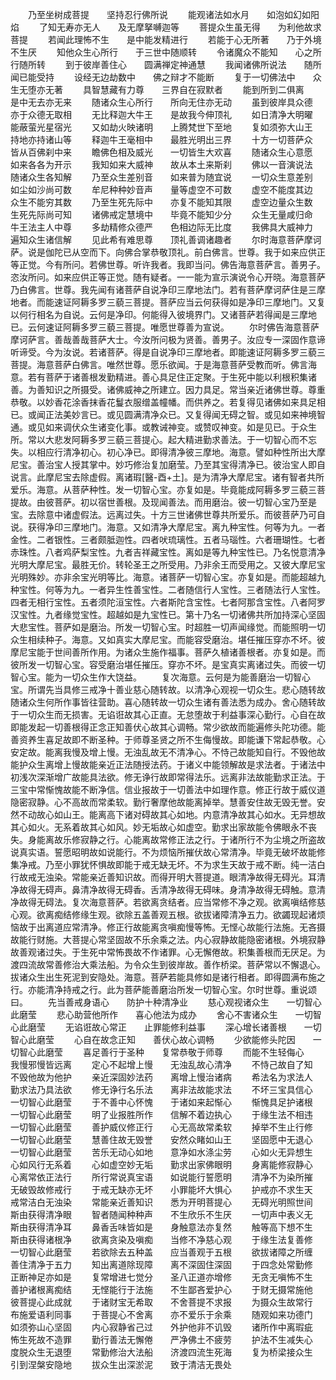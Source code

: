 <!-- { "loadSidebar": true } -->
　　乃至坐树成菩提　　坚持忍行佛所说
　　能观诸法如水月　　如泡如幻如阳焰
　　了知无寿亦无人　　及无摩拏嚩迦等
　　菩提众生虽无得　　为利他故求菩提
　　若闻此理怖不生　　是中能发精进行
　　若能于心无所著　　乃于外境不生厌
　　知他众生心所行　　于三世中随顺转
　　令诸魔众不能知　　心之所行随所转
　　到于彼岸善住心　　圆满禅定神通慧
　　我闻诸佛所说法　　随所闻已能受持
　　设经无边劫数中　　佛之辩才不能断
　　复于一切佛法中　　众生无堕亦无著
　　具智慧藏有力尊　　三界自在寂默者
　　能到所到二俱离　　是中无去亦无来
　　随诸众生心所行　　所向无住亦无动
　　虽到彼岸具众德　　亦于众德无取相
　　无比释迦大牛王　　是故我今伸顶礼
　　如日清净大明曜　　能蔽萤光星宿光
　　又如劫火映诸明　　上腾梵世下至地
　　复如须弥大山王　　持地亦持诸山等
　　释迦牛王毫相中　　最胜光明出三界
　　十方一切菩萨众　　皆从百佛刹中来
　　瞻佛色相及威光　　一切皆生大欢喜
　　随诸众生心意愿　　如来各各为开示
　　我知如来大威神　　故从本土来斯刹
　　佛以一音演说法　　随诸众生各知解
　　乃至众生差别音　　如来普为随宜说
　　一切众生意差别　　如尘如沙尚可数
　　牟尼种种妙音声　　量等虚空不可数
　　虚空不能度其边　　众生不能穷其数
　　乃至生死先际中　　亦复不能知其限
　　虚空边量众生数　　生死先际尚可知
　　诸佛戒定慧境中　　毕竟不能知少分
　　众生无量咸归命　　牛王法主人中尊
　　多劫精修众德严　　色相边际无比度
　　我佛具大威神力　　遍知众生诸信解
　　见此希有难思尊　　顶礼善调诸趣者
　　尔时海意菩萨摩诃萨。说是伽陀已从空而下。向佛合掌恭敬顶礼。前白佛言。世尊。我于如来应供正等正觉。今有所问。若佛世尊。听许我者。我即当问。佛告海意菩萨言。善男子。恣汝所问。如来应供正等正觉。随有疑者。一一能为宣示演说令心开晓。海意菩萨乃白佛言。世尊。我先闻有诸菩萨自说净印三摩地法门。若有菩萨摩诃萨住是三摩地者。而能速证阿耨多罗三藐三菩提。菩萨应当云何获得如是净印三摩地门。又复以何行相名为自说。云何是净印。何能得入彼境界门。又诸菩萨若得闻是三摩地已。云何速证阿耨多罗三藐三菩提。唯愿世尊善为宣说。
　　尔时佛告海意菩萨摩诃萨言。善哉善哉菩萨大士。今汝所问极为贤善。善男子。汝应专一深固作意谛听谛受。今为汝说。若诸菩萨。得是自说净印三摩地者。即能速证阿耨多罗三藐三菩提。海意菩萨白佛言。唯然世尊。愿乐欲闻。于是海意菩萨受教而听。佛言海意。若有菩萨于诸善根发勤精进。善心具足住正定聚。于生死中能以利根积集诸善。为善知识之所摄受。诸佛威神之所建立。因力具足。常当亲近诸佛世尊。尊重恭敬。以妙香花涂香抹香花鬘衣服缯盖幢幡。而供养之。若复得见诸佛如来具足相已。或闻正法美妙言已。或见圆满清净众已。又复得闻无碍之智。或见如来神境智通。或见如来调伏众生诸变化事。或教诫神变。或赞叹神变。如是见已。于众生所。常以大悲发阿耨多罗三藐三菩提心。起大精进勤求善法。于一切智心而不忘失。以相应行清净初心。初心净已。即得清净彼三摩地。海意。譬如种性所出大摩尼宝。善治宝人授其掌中。妙巧修治复加磨莹。乃至其宝得清净已。彼治宝人即自说言。此摩尼宝去除虚假。离诸瑕[醫-酉+土]。是为清净大摩尼宝。诸有智者共所爱乐。海意。从菩萨种性。发一切智心宝。亦复如是。毕竟能成阿耨多罗三藐三菩提故。由彼菩萨。初以宿世善根。及现闻善法。而用磨治。彼一切智心宝乃至是宝。去除意中诸虚假法。远离过失。十方三世诸佛世尊共所爱乐。而彼菩萨乃可自说。获得净印三摩地门。海意。又如清净大摩尼宝。离九种宝性。何等为九。一者金性。二者银性。三者颇胝迦性。四者吠琉璃性。五者马瑙性。六者珊瑚性。七者赤珠性。八者鸡萨梨宝性。九者吉祥藏宝性。离如是等九种宝性已。乃名悦意清净光明大摩尼宝。最胜无价。转轮圣王之所受用。乃非余王而受用之。又彼大摩尼宝光明殊妙。亦非余宝光明等比。海意。诸菩萨一切智心宝。亦复如是。而能超越九种宝性。何等为九。一者异生性善宝性。二者随信行人宝性。三者随法行人宝性。四者无相行宝性。五者须陀洹宝性。六者斯陀含宝性。七者阿那含宝性。八者阿罗汉宝性。九者缘觉宝性。超越如是九宝性已。第十乃名一切诸佛共所加持深心坚固大悲宝性。菩萨如是磨治。所发一切智心宝。时超胜一切声闻缘觉。而能照明一切众生相续种子。海意。又如真实大摩尼宝。而能容受磨治。堪任摧压穿亦不坏。彼摩尼宝能于世间善所作用。为诸众生施作福事。菩萨久植诸善根者。亦复如是。而彼所发一切智心宝。容受磨治堪任摧压。穿亦不坏。是宝真实离诸过失。而彼一切智心宝。能为一切众生作大饶益。
　　复次海意。云何是为能善磨治一切智心宝。所谓先当具修三戒净十善业慈心随转故。以清净心观视一切众生。悲心随转故随诸众生何所作事皆往营助。喜心随转故一切众生诸有善法悉为成办。舍心随转故于一切众生而无损害。无谄诳故其心正直。无怠堕故于利益事深心勤行。心自在故即能发起一切善根得正念正知善伏心故其心调畅。常少欲故而能遍修头陀功德。能善资养生喜足故即不断圣种。于师尊圣贤之所不生侮慢故。即能谦下常起恭敬。心安定故。能离我慢及增上慢。无浊乱故无不清净心。不恃己故能知自行。不毁他故能护众生离增上慢故能亲近正法随授法药。于诸义中能领解故是求法者。于诸法中初浅次深渐增广故能具法欲。修无诤行故即常得法乐。远离非法故能勤求正法。于三宝中常惭愧故能不断净信。信业报故于一切善法中如理作意。修正行故于威仪道隐密寂静。心不高故而常柔软。勤行奢摩他故能离掉举。慧善安住故无毁无誉。安然不动故心如山王。能离高下诸对碍故其心如地。内意清净故其心如水。无异想故其心如火。无系着故其心如风。妙无垢故心如虚空。勤求出家故能令佛眼永不丧失。身能离故乐修寂静之行。心能离故常修正法之行。于诸所行不为尘境之所盗故说真实语。誓愿昭明故如说能行。不为烦恼所摧伏故心常清净。毕竟无破坏故能修集净戒。乃至小罪犹怀惧故即能于戒无缺无坏。不为求生天故于戒不断。纯一洁白行故戒无浊染。常能亲近善知识故。而得开明大菩提道。眼清净故得无碍光。耳清净故得无碍声。鼻清净故得无碍香。舌清净故得无碍味。身清净故得无碍触。意清净故得无碍法。复次海意菩萨。若欲离贪结者。应当常修不净之观。欲离嗔结修慈心观。欲离痴结修缘生观。欲除五盖善观五根。欲拔诸障清净五力。欲蠲现起诸烦恼故于出离道应常清净。修正行故能离贪嗔痴慢等怖。无悭心故能行法施。无吝摄故能行财施。大菩提心常坚固故不乐余乘之法。内心寂静故能隐密诸根。外境寂静故善观诸过失。于生死中常怖畏故不作诸罪。心无懈倦故。积集善根而无厌足。为渡四流故常善修治大乘法船。为令众生到彼岸故。善作桥梁。菩萨常以不懈退心。拔诸众生出生死泥到安隐处。海意。菩萨若能具修如是诸行相者。即得圆满布施之行。亦能清净持戒之行。此为菩萨能善磨治所发一切智心宝。尔时世尊。重说颂曰。
　　先当善戒身语心　　防护十种清净业
　　慈心观视诸众生　　一切智心此磨莹
　　悲心助营他所作　　喜心他法为成办
　　舍心不害诸众生　　一切智心此磨莹
　　无谄诳故心常正　　止罪能修利益事
　　深心增长诸善根　　一切智心此磨莹
　　心自在故念正知　　善伏心故心调畅
　　少欲能修头陀因　　一切智心此磨莹
　　喜足善行于圣种　　复常恭敬于师尊
　　而能不生轻侮心　　我慢邪慢皆远离
　　定心不起增上慢　　无浊乱故心清净
　　不恃己故自了知　　不毁他故为他护
　　亲近深固妙法药　　离增上慢治诸病
　　希法名为求法人　　勤求法乃具法欲
　　修无诤行名乐法　　离非法故能求法
　　不坏三宝具信心　　一切智心此磨莹
　　于不善中心怀愧　　于诸如来起惭心
　　惭愧具足护诸根　　一切智心此磨莹
　　明了业报胜所作　　信解不着边执心
　　于缘生法不相违　　一切智心此磨莹
　　善护威仪修正行　　心无高故常柔软
　　掉举不生止行修　　一切智心此磨莹
　　慧善住故无毁誉　　安然众睹如山王
　　坚固愿中无退心　　一切智心此磨莹
　　苦乐无动心如地　　意净如水涤尘劳
　　心如火无异想生　　心如风行无系着
　　心如虚空妙无垢　　勤求出家佛眼明
　　身离能修寂静心　　心离常依正法行
　　所行常说真宝语　　如说能行誓愿明
　　清净不为染所摧　　无破毁故修戒行
　　于戒无缺亦无坏　　小罪能坏大惧心
　　护戒亦不求生天　　戒常洁白无浊染
　　常能亲近善知识　　悉为开明菩提心
　　无碍光明照世间　　斯由获得清净眼
　　智者随闻种种声　　不生欣乐不生厌
　　一切声中表义无　　斯由获得清净耳
　　鼻香舌味皆如是　　身触意法亦复然
　　触等高下想不生　　斯由获得诸根净
　　欲离贪染及嗔痴　　当修不净慈心观
　　于缘生法复善修　　一切智心此磨莹
　　若欲除去五种盖　　应当善观于五根
　　欲拔诸障之所缠　　善住清净于五力
　　知出离道除现障　　离不深固住深固
　　于四念处常勤修　　正断神足亦如是
　　复常增进七觉分　　圣八正道亦增修
　　无贪无嗔怖不生　　善护诸根离痴结
　　无悭能行于法施　　不生鄙吝爱护心
　　于财无摄常施他　　彼菩提心此成就
　　于诸财宝无希取　　不舍菩提不求报
　　为摄众生故常行　　布施爱语利同事
　　于菩提心不舍离　　亦不爱乐于余乘
　　随观如来功德门　　如须弥山心坚固
　　内心寂静省己过　　外护他非不讥毁
　　诸所作中离瑕疵　　怖生死故不造罪
　　勤行善法无懈倦　　严净佛土不疲劳
　　护法不生减失心　　度脱众生无退堕
　　常勤修治大法船　　济渡四流生死海
　　复为桥梁接众生　　引到涅槃安隐地
　　拔众生出深淤泥　　致于清洁无畏处
